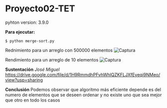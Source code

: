 # Proyecto02-TET

pyhton version: 3.9.0

**Para ejecutar:**
```
$ python merge-sort.py
```

Rednimiento para un arreglo con 500000 elementos
![Captura](https://user-images.githubusercontent.com/11285528/97112351-cda38400-16b1-11eb-994b-cf98d4d424e0.PNG)

Rendimiento para un arreglo de 10 elementos
![Captura](https://user-images.githubusercontent.com/11285528/97112561-f5471c00-16b2-11eb-9a40-16261e318a62.PNG)

**Sustentación**
*José Miguel*
https://drive.google.com/file/d/1H9RmmdhPFvhWhlQZKFLJXfEyeqi9NMeo/view?usp=sharing

**Conclusión**
Podemos observar que algoritmo más eficiente depende es del numero de elementos que se deseen ordenar y no existe uno que sea mejor que otro en todo los casos
